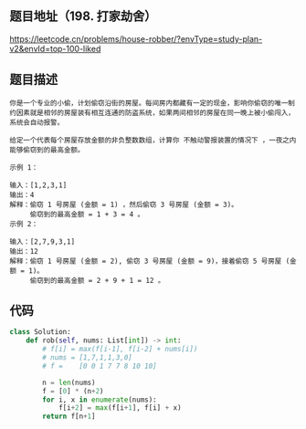 ## 题目地址（198. 打家劫舍）

https://leetcode.cn/problems/house-robber/?envType=study-plan-v2&envId=top-100-liked

## 题目描述

```
你是一个专业的小偷，计划偷窃沿街的房屋。每间房内都藏有一定的现金，影响你偷窃的唯一制约因素就是相邻的房屋装有相互连通的防盗系统，如果两间相邻的房屋在同一晚上被小偷闯入，系统会自动报警。

给定一个代表每个房屋存放金额的非负整数数组，计算你 不触动警报装置的情况下 ，一夜之内能够偷窃到的最高金额。

示例 1：

输入：[1,2,3,1]
输出：4
解释：偷窃 1 号房屋 (金额 = 1) ，然后偷窃 3 号房屋 (金额 = 3)。
     偷窃到的最高金额 = 1 + 3 = 4 。
示例 2：

输入：[2,7,9,3,1]
输出：12
解释：偷窃 1 号房屋 (金额 = 2), 偷窃 3 号房屋 (金额 = 9)，接着偷窃 5 号房屋 (金额 = 1)。
     偷窃到的最高金额 = 2 + 9 + 1 = 12 。
```

## 代码

```python
class Solution:
    def rob(self, nums: List[int]) -> int:
        # f[i] = max(f[i-1], f[i-2] + nums[i])
        # nums = [1,7,1,1,3,0]
        # f =    [0 0 1 7 7 8 10 10]

        n = len(nums)
        f = [0] * (n+2)
        for i, x in enumerate(nums):
            f[i+2] = max(f[i+1], f[i] + x)
        return f[n+1]
```
